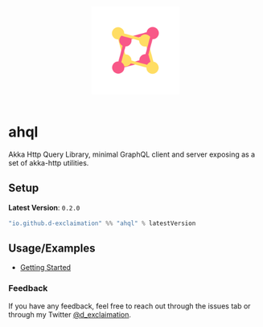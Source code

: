 <p align="center">
<img src="https://github.com/d-exclaimation/ahql/blob/main/logo.png" width="175" alt="logo" style="margin:1rem;"/>
</p>
<p align="center"> <h1>ahql</h1></p>


Akka Http Query Library, minimal GraphQL client and server exposing as a set of akka-http utilities.

## Setup

**Latest Version**: `0.2.0`

```sbt
"io.github.d-exclaimation" %% "ahql" % latestVersion
```

## Usage/Examples

- [Getting Started](https://overlayer.netlify.app/docs/intro)

### Feedback

If you have any feedback, feel free to reach out through the issues tab or through my
Twitter [@d_exclaimation](https://twitter.com/d_exclaimation).
